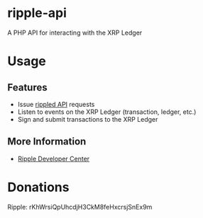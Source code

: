 # ripple-api
A PHP API for interacting with the XRP Ledger

# Usage

## Features

+ Issue [rippled API](https://ripple.com/build/rippled-apis/) requests
+ Listen to events on the XRP Ledger (transaction, ledger, etc.)
+ Sign and submit transactions to the XRP Ledger

## More Information

+ [Ripple Developer Center](https://ripple.com/build/)

# Donations
Ripple: rKhWrsiQpUhcdjH3CkM8feHxcrsjSnEx9m
